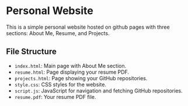 # Personal Website

This is a simple personal website hosted on github pages with three sections: About Me, Resume, and Projects.


## File Structure

- `index.html`: Main page with About Me section.
- `resume.html`: Page displaying your resume PDF.
- `projects.html`: Page showing your GitHub repositories.
- `style.css`: CSS styles for the website.
- `script.js`: JavaScript for navigation and fetching GitHub repositories.
- `resume.pdf`: Your resume PDF file.
